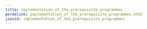 ```yaml
---
title: implementation_of_the_prerequisite_programmes
permalink: implementation_of_the_prerequisite_programmes.html
jsonid: implementation_of_the_prerequisite_programmes
---
```

